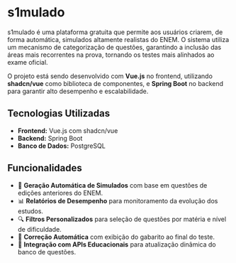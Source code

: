 # s1mulado

s1mulado é uma plataforma gratuita que permite aos usuários criarem, de forma automática, simulados altamente realistas do ENEM. O sistema utiliza um mecanismo de categorização de questões, garantindo a inclusão das áreas mais recorrentes na prova, tornando os testes mais alinhados ao exame oficial.

O projeto está sendo desenvolvido com **Vue.js** no frontend, utilizando **shadcn/vue** como biblioteca de componentes, e **Spring Boot** no backend para garantir alto desempenho e escalabilidade.

## Tecnologias Utilizadas

- **Frontend:** Vue.js com shadcn/vue
- **Backend:** Spring Boot
- **Banco de Dados:** PostgreSQL

## Funcionalidades

- 📌 **Geração Automática de Simulados** com base em questões de edições anteriores do ENEM.
- 📊 **Relatórios de Desempenho** para monitoramento da evolução dos estudos.
- 🔍 **Filtros Personalizados** para seleção de questões por matéria e nível de dificuldade.
- 📄 **Correção Automática** com exibição do gabarito ao final do teste.
- 🔗 **Integração com APIs Educacionais** para atualização dinâmica do banco de questões.


